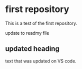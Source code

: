 # first repository
This is a test of the first repository.

update to readmy file

## updated heading 

text that was updated on VS code.

